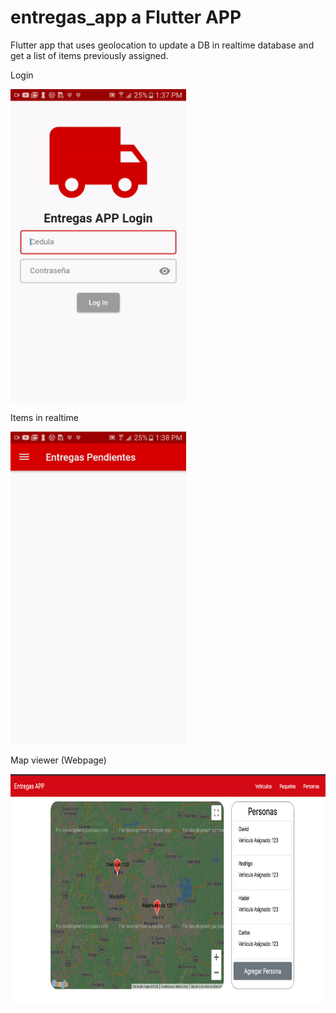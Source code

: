 # entregas_app a Flutter APP

Flutter app that uses geolocation to update a DB in realtime database and get a list of items previously assigned. 

Login

<img src="https://github.com/RodrigoPorras/Entregas_App/blob/master/gif/1.gif" height="500" />

Items in realtime 

<img src="https://github.com/RodrigoPorras/Entregas_App/blob/master/gif/2.gif" height="500" />

Map viewer (Webpage)

<img src="https://github.com/RodrigoPorras/Entregas_App/blob/master/gif/map.png" height="369" />
